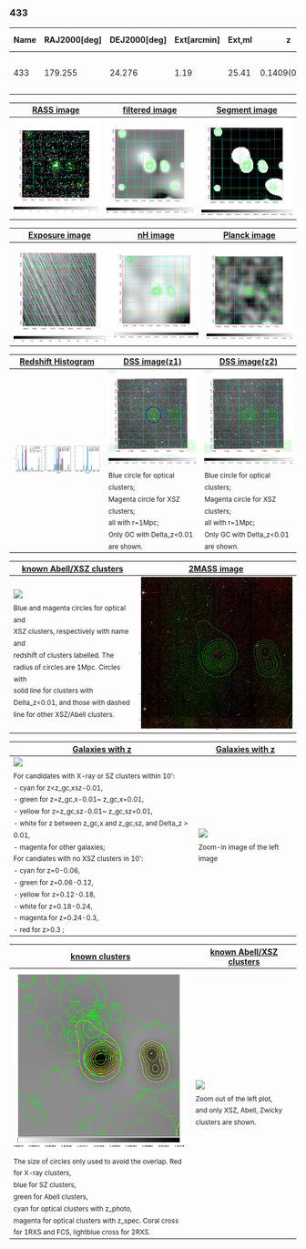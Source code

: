 <div STYLE="page-break-after: always;"></div>

### 433

|Name|RAJ2000[deg]|DEJ2000[deg] |Ext[arcmin]| Ext,ml | z | z_src| C|GC(XSZ,Delta_z<0.01)| GC(OPT,Delta_z<0.01)|GC| R_sig[arcmin] | R500[arcmin] | R500[Mpc]| CRsig[c/s] | CR500[c/s] |L500[1E44 erg/s]|F500[1E-12 erg/s/cm^2]| M500[1E14 Msun]|Tx[keV]|Cnt_sig|Beta|Rc[arcmin]|Comment|Alias|
|---|---|---|---|---|---|------|---|--------|---------|----------|---|---|---|---|---|---|---|---|---|---|---|---|---|---|
|433| 179.255| 24.276| 1.19| 25.41| 0.1409(0.005)| z1, z_xsz| B| F20, MCXC| N, RM, W, Zw| C, F20, MCXC, N, W| 11.238| 6.776| 1.009| 0.206(0.033)| 0.193(0.031)| 2.069(0.217)| 3.898(0.408)| 3.35(0.17)| 4.72(0.15)| 100.3| 0.714(-0.109+0.149)| 2.969(-0.846+0.946)| -| k059|

|[RASS image](../image/433/433_img.pdf)|[filtered image](../image/433/433_fil.pdf)|[Segment image](../image/433/433_seg.pdf)|
|-------------------|--------------------|-------------------|
| <img src="../image/433/433_img.png" width="300">  | <img src="../image/433/433_fil.png" width="300">   | <img src="../image/433/433_seg.png" width="300">  |

|[Exposure image](../image/433/433_mex.pdf)| [nH image](../image/433/433_nh.pdf)| [Planck image](../image/433/433_p.pdf)|
|-------------------|--------------------|-------------------|
|<img src="../image/433/433_mex.png" width="300">   | <img src="../image/433/433_nh.png" width="300">    | <img src="../image/433/433_p.png" width="300"> |

|[Redshift Histogram](../image/433/433_zg.pdf) | [DSS image(z1)](../image/433/433_dss_z1.pdf)      |  [DSS image(z2)](../image/433/433_dss_z2.pdf)    |
|-------------------|--------------------|-------------------|
|<img src="../image/433/433_zg.png" width="300"> |<img src="../image/433/433_dss_z1.png" width="300"> <sub><br>Blue circle for optical clusters; <br>Magenta circle for XSZ clusters; <br>all with r=1Mpc; <br>Only GC with Delta_z<0.01 are shown. </sub>| <img src="../image/433/433_dss_z2.png" width="300"><sub><br>Blue circle for optical clusters; <br>Magenta circle for XSZ clusters; <br>all with r=1Mpc; <br>Only GC with Delta_z<0.01 are shown. </sub> |

|[known Abell/XSZ clusters](../image/433/433_m.pdf) | [2MASS image](../image/433/433_2mass.pdf)      |
|-------------------|-------------------|
|<img src=../image/433/433_m.png width="300"> <br><sub>Blue and magenta circles for optical and <br>XSZ clusters, respectively with name and <br>redshift of clusters labelled. The <br>radius of circles are 1Mpc. Circles with <br>solid line for clusters with <br>Delta_z<0.01, and those with dashed <br>line for other XSZ/Abell clusters.        </sub>|<img src="../image/433/433_2mass.png" width="300">  |

|[Galaxies with z](../image/433/433_opt_ned.pdf) |[Galaxies with z](../image/433/433_opt_ned_zoom.pdf) |
|-------------------|-------------------|
| <img src=../image/433/433_opt_ned.png width="300"> <br><sub> For candidates with X-ray or SZ clusters within 10': <br> - cyan for z<z_gc,xsz-0.01, <br> - green for z=z_gc,x-0.01~ z_gc,x+0.01, <br> - yellow for z=z_gc,sz-0.01~ z_gc,sz+0.01, <br> - white for z between z_gc,x and z_gc,sz, and Delta_z > 0.01, <br> - magenta for other galaxies; <br>For candiates with no XSZ clusters in 10': <br> - cyan for z=0-0.06, <br> - green for z=0.06-0.12, <br> - yellow for z=0.12-0.18, <br> - white for z=0.18-0.24, <br> - magenta for z=0.24-0.3, <br> - red for z>0.3 ;  </sub>|<img src=../image/433/433_opt_ned_zoom.png width="300">  <br><sub> Zoom-in image of the left image</sub>|

|[known clusters](../image/433/433_gc.pdf) |[known Abell/XSZ clusters](../image/433/433_gc_large.pdf) |
|-------------------|-------------------|
| <img src=../image/433/433_gc.png width="300"> <br><sub> The size of circles only used to avoid the overlap. Red for X-ray clusters, <br> blue for SZ clusters, <br> green for Abell clusters, <br> cyan for optical clusters with z_photo, <br> magenta for optical clusters with z_spec. Coral cross for 1RXS and FCS, lightblue cross for 2RXS. </sub>|<img src=../image/433/433_gc_large.png width="300"> <br><sub> Zoom out of the left plot, <br> and only XSZ, Abell, Zwicky clusters are shown. </sub> |




